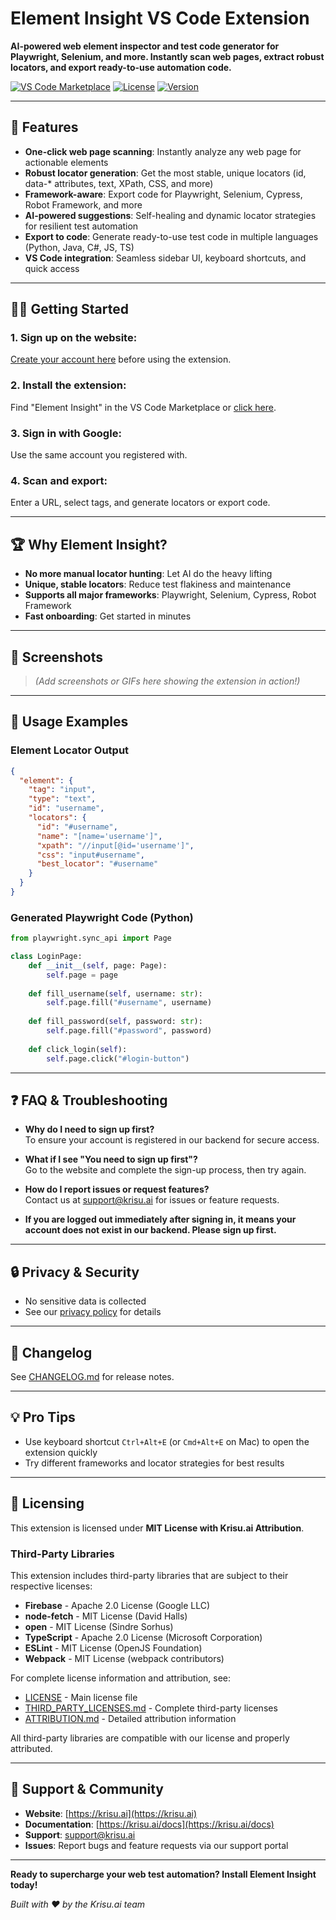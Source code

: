 # Element Insight VS Code Extension

**AI-powered web element inspector and test code generator for Playwright, Selenium, and more. Instantly scan web pages, extract robust locators, and export ready-to-use automation code.**

[![VS Code Marketplace](https://img.shields.io/badge/VS%20Code-Marketplace-blue?logo=visual-studio-code)](https://marketplace.visualstudio.com/items?itemName=krisu.element-insight)
[![License](https://img.shields.io/badge/License-MIT%20with%20Attribution-green.svg)](LICENSE)
[![Version](https://img.shields.io/badge/Version-0.0.1-blue.svg)](CHANGELOG.md)

---

## 🚀 Features

- **One-click web page scanning**: Instantly analyze any web page for actionable elements
- **Robust locator generation**: Get the most stable, unique locators (id, data-* attributes, text, XPath, CSS, and more)
- **Framework-aware**: Export code for Playwright, Selenium, Cypress, Robot Framework, and more
- **AI-powered suggestions**: Self-healing and dynamic locator strategies for resilient test automation
- **Export to code**: Generate ready-to-use test code in multiple languages (Python, Java, C#, JS, TS)
- **VS Code integration**: Seamless sidebar UI, keyboard shortcuts, and quick access

---

## 🧑‍💻 Getting Started

### 1. **Sign up on the website**:  
   [Create your account here](https://krisu.ai/auth) before using the extension.

### 2. **Install the extension**:  
   Find "Element Insight" in the VS Code Marketplace or [click here](https://marketplace.visualstudio.com/items?itemName=krisu.element-insight).

### 3. **Sign in with Google**:  
   Use the same account you registered with.

### 4. **Scan and export**:  
   Enter a URL, select tags, and generate locators or export code.

---

## 🏆 Why Element Insight?

- **No more manual locator hunting**: Let AI do the heavy lifting
- **Unique, stable locators**: Reduce test flakiness and maintenance
- **Supports all major frameworks**: Playwright, Selenium, Cypress, Robot Framework
- **Fast onboarding**: Get started in minutes

---

## 📸 Screenshots

> *(Add screenshots or GIFs here showing the extension in action!)*

---

## 🔧 Usage Examples

### Element Locator Output
```json
{
  "element": {
    "tag": "input",
    "type": "text",
    "id": "username",
    "locators": {
      "id": "#username",
      "name": "[name='username']",
      "xpath": "//input[@id='username']",
      "css": "input#username",
      "best_locator": "#username"
    }
  }
}
```

### Generated Playwright Code (Python)
```python
from playwright.sync_api import Page

class LoginPage:
    def __init__(self, page: Page):
        self.page = page
    
    def fill_username(self, username: str):
        self.page.fill("#username", username)
    
    def fill_password(self, password: str):
        self.page.fill("#password", password)
    
    def click_login(self):
        self.page.click("#login-button")
```

---

## ❓ FAQ & Troubleshooting

- **Why do I need to sign up first?**  
  To ensure your account is registered in our backend for secure access.

- **What if I see "You need to sign up first"?**  
  Go to the website and complete the sign-up process, then try again.

- **How do I report issues or request features?**  
  Contact us at support@krisu.ai for issues or feature requests.

- **If you are logged out immediately after signing in, it means your account does not exist in our backend. Please sign up first.**

---

## 🔒 Privacy & Security

- No sensitive data is collected
- See our [privacy policy](https://krisu.ai/privacy) for details

---

## 📝 Changelog

See [CHANGELOG.md](CHANGELOG.md) for release notes.

---

## 💡 Pro Tips

- Use keyboard shortcut `Ctrl+Alt+E` (or `Cmd+Alt+E` on Mac) to open the extension quickly
- Try different frameworks and locator strategies for best results

---

## 📄 Licensing

This extension is licensed under **MIT License with Krisu.ai Attribution**.

### Third-Party Libraries

This extension includes third-party libraries that are subject to their respective licenses:

- **Firebase** - Apache 2.0 License (Google LLC)
- **node-fetch** - MIT License (David Halls)
- **open** - MIT License (Sindre Sorhus)
- **TypeScript** - Apache 2.0 License (Microsoft Corporation)
- **ESLint** - MIT License (OpenJS Foundation)
- **Webpack** - MIT License (webpack contributors)

For complete license information and attribution, see:
- [LICENSE](LICENSE) - Main license file
- [THIRD_PARTY_LICENSES.md](THIRD_PARTY_LICENSES.md) - Complete third-party licenses
- [ATTRIBUTION.md](ATTRIBUTION.md) - Detailed attribution information

All third-party libraries are compatible with our license and properly attributed.

---

## 🌟 Support & Community

- **Website**: [https://krisu.ai](https://krisu.ai)
- **Documentation**: [https://krisu.ai/docs](https://krisu.ai/docs)
- **Support**: [support@krisu.ai](mailto:support@krisu.ai)
- **Issues**: Report bugs and feature requests via our support portal

---

**Ready to supercharge your web test automation? Install Element Insight today!**

*Built with ❤️ by the Krisu.ai team*
